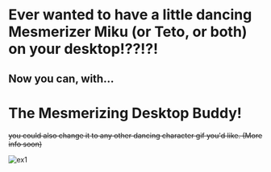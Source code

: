 # Ever wanted to have a little dancing Mesmerizer Miku (or Teto, or both) on your desktop!??!?!
## Now you can, with...
#  The Mesmerizing Desktop Buddy!
~~you could also change it to any other dancing character gif you'd like. (More info soon)~~

![ex1](https://github.com/user-attachments/assets/6ce1bcaf-6f2b-4bc3-90fd-dc320f8206a8)
